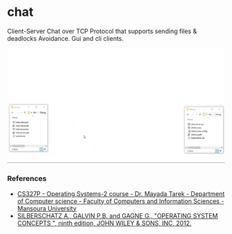 # chat
 Client-Server Chat over TCP Protocol that supports sending files & deadlocks Avoidance. Gui and cli clients.

![Snapshots](./snapshots.gif)

### References
- [CS327P - Operating Systems-2 course - Dr. Mayada Tarek - Department of Computer science - Faculty of Computers and Information Sciences - Mansoura University](http://csifac.mans.edu.eg/images/files/course-specification/3cs/Operating-Systems-2-.pdf) 
- [SILBERSCHATZ A., GALVIN P.B. and GAGNE G., "OPERATING SYSTEM CONCEPTS ", ninth edition, JOHN WILEY & SONS, INC, 2012.](https://www.os-book.com/OS9/)
